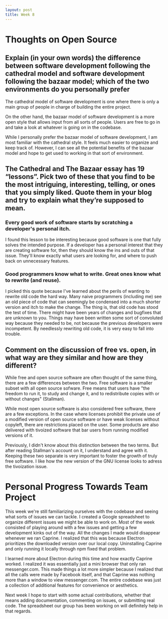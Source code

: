 ```yaml
---
layout: post
title: Week 8
---
```


# Thoughts on Open Source

## Explain (in your own words) the difference between software development following the cathedral model and software development following the bazaar model; which of the two environments do you personally prefer
The cathedral model of software development is one where there is only a main group of people in charge of building the entire project.  

On the other hand, the bazaar model of software development is a more open style that allows input from all sorts of people. Users are free to go in and take a look at whatever is going on in the codebase.

While I personally prefer the bazaar model of software development, I am most familiar with the cathedral style. It feels much easier to organize and keep track of. However, I can see all the potential benefits of the bazaar model and hope to get used to working in that sort of environment.

## The Cathedral and The Bazaar essay has 19 “lessons”. Pick two of these that you find to be the most intriguing, interesting, telling, or ones that you simply liked. Quote them in your blog and try to explain what they’re supposed to mean.

### Every good work of software starts by scratching a developer's personal itch.

I found this lesson to be interesting because good software is one that fully solves the intended purpose. If a developer has a personal interest that they are creating software for, then they should know the ins and outs of that issue. They'll know exactly what users are looking for, and where to push back on unnecessary features.

### Good programmers know what to write. Great ones know what to rewrite (and reuse).

I picked this quote because I've learned about the perils of wanting to rewrite old code the hard way. Many naive programmers (including me) see an old piece of code that can seemingly be condensed into a much shorter version and itch to make the change. The thing is, that old code has stood the test of time. There might have been years of changes and bugfixes that are unknown to you. Things may have been written some sort of convoluted way because they needed to be, not because the previous developers were incompetent. By needlessly rewriting old code, it is very easy to fall into trouble.

## Comment on the discussion of free vs. open, in what way are they similar and how are they different?
While free and open source software are often thought of the same thing, there are a few differences between the two. Free software is a smaller subset with all open source sofware. Free means that users have "the freedom to run it, to study and change it, and to redistribute copies with or without changes" (Stallman). 

While most open source software is also considered free software, there are a few exceptions. In the case where licenses prohibit the private use of a modified version of open source software or have weak licenses without copyleft, there are restrictions placed on the user. Some products are also delivered with tivoized software that bar users from running modified versions of it.

Previously, I didn't know about this distinction between the two terms. But after reading Stallman's account on it, I understand and agree with it. Keeping these two separate is very important to foster the growth of truly free software. I like how the new version of the GNU license looks to adress the tivoization issue.


# Personal Progress Towards Team Project

This week we're still familiarizing ourselves with the codebase and seeing what sorts of issues we can tackle. I created a Google spreadsheet to organize different issues we might be able to work on. Most of the week consisted of playing around with a few issues and getting a few development kinks out of the way. All the changes I made would disappear whenever we ran Caprine. I realized that this was because Electron prioritizes the downloaded version over our local copy. Uninstalling Caprine and only running it locally through npm fixed that problem. 

I learned more about Electron during this time and how exactly Caprine worked. I realized it was essentially just a mini browser that only ran messenger.com. This made things a lot more simpler because I realized that all the calls were made by Facebook itself, and that Caprine was nothing more than a window to view messenger.com. The entire codebase was just a collection of additional features for convenience or aesthetics. 

Next week I hope to start with some actual contributions, whether that means adding documentation, commenting on issues, or submitting real code. The spreadsheet our group has been working on will definitely help in that regards.